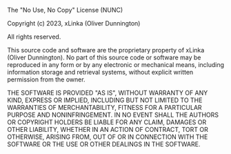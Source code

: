 The "No Use, No Copy" License (NUNC)

Copyright (c) 2023, xLinka (Oliver Dunnington)

All rights reserved.

This source code and software are the proprietary property of xLinka (Oliver Dunnington). 
No part of this source code or software may be reproduced in any form or by any electronic or mechanical means, including information storage and retrieval systems, without explicit written permission from the owner. 

THE SOFTWARE IS PROVIDED "AS IS", WITHOUT WARRANTY OF ANY KIND, EXPRESS OR IMPLIED, INCLUDING BUT NOT LIMITED TO THE WARRANTIES OF MERCHANTABILITY, FITNESS FOR A PARTICULAR PURPOSE AND NONINFRINGEMENT. IN NO EVENT SHALL THE AUTHORS OR COPYRIGHT HOLDERS BE LIABLE FOR ANY CLAIM, DAMAGES OR OTHER LIABILITY, WHETHER IN AN ACTION OF CONTRACT, TORT OR OTHERWISE, ARISING FROM, OUT OF OR IN CONNECTION WITH THE SOFTWARE OR THE USE OR OTHER DEALINGS IN THE SOFTWARE.
